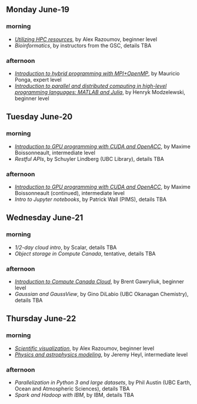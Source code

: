 ## Monday June-19

### morning
* [*Utilizing HPC resources*](alex1.md), by Alex Razoumov, beginner level
* *Bioinformatics*, by instructors from the GSC, details TBA

### afternoon
* [*Introduction to hybrid programming with MPI+OpenMP*](mauricio.md), by Mauricio Ponga, expert level
* [*Introduction to parallel and distributed computing in high-level programming languages: MATLAB and Julia*](henryk.md),
  by Henryk Modzelewski, beginner level

## Tuesday June-20

### morning
* [*Introduction to GPU programming with CUDA and OpenACC*](maxime.md), by Maxime Boissonneault,
  intermediate level
* *Restful APIs*, by Schuyler Lindberg (UBC Library), details TBA

### afternoon
* [*Introduction to GPU programming with CUDA and OpenACC*](maxime.md), by Maxime Boissonneault
  (continued), intermediate level
* *Intro to Jupyter notebooks*, by Patrick Wall (PIMS), details TBA

## Wednesday June-21

### morning
* *1/2-day cloud intro*, by Scalar, details TBA
* *Object storage in Compute Canada*, tentative, details TBA

### afternoon
* [*Introduction to Compute Canada Cloud*](brent.md), by Brent Gawryliuk, beginner level
* *Gaussian and GaussView*, by Gino DiLabio (UBC Okanagan Chemistry), details TBA

## Thursday June-22

### morning
* [*Scientific visualization*](alex2.md), by Alex Razoumov, beginner level
* [*Physics and astrophysics modeling*](jeremy.md), by Jeremy Heyl, intermediate level

### afternoon
* *Parallelization in Python 3 and large datasets*, by Phil Austin (UBC Earth, Ocean and Atmospheric
  Sciences), details TBA
* *Spark and Hadoop with IBM*, by IBM, details TBA
